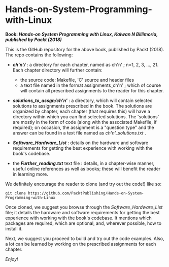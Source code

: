 ﻿# Hands-on-System-Programming-with-Linux

**Book: *Hands-on System Programming with Linux, Kaiwan N Billimoria, published by Packt (2018)***

This is the GitHub repository for the above book, published by Packt (2018).
The repo contains the following:

- ***ch'n'/*** : a directory for each chapter, named as ch'n' ; n=1, 2, 3, ..., 21.
  Each chapter directory will further contain:
   - the source code: Makefile, 'C' source and header files
   - a text file named in the format assignments\_ch'n' ; which of course
     will contain all prescribed assignments to the reader for this chapter.

- ***solutions\_to\_assgn/ch'n'*** : a directory, which will contain selected solutions to assignments prescribed in the book. The solutions are organized by chapter,  each chapter (that requires this) will have a directory within which you can find selected solutions. The 'solutions' are mostly in the form of code (along with the associated Makefile, if required); on occasion, the   assignment is a "question type" and the answer can be found in a text file  named as *ch'n'\_solutions.txt* .

- ***Software\_Hardware\_List*** : details on the hardware and software requirements   for getting the best experience with working with the book's codebase.

- the ***Further\_reading.txt*** text file : details, in a chapter-wise manner,
  useful online references as well as books; these will benefit the reader
  in learning more.

We definitely encourage the reader to clone (and try out the code!) like so:

    git clone https://github.com/PacktPublishing/Hands-on-System-Programming-with-Linux

Once cloned, we suggest you browse through the *Software\_Hardware\_List* file; it details the hardware and software requirements for getting the best experience with working with the book's codebase. It mentions which packages are required, which are optional, and, wherever possible, how to install it.

Next, we suggest you proceed to build and try out the code examples.
Also, a lot can be learned by working on the prescribed assignments for each chapter.

*Enjoy!*